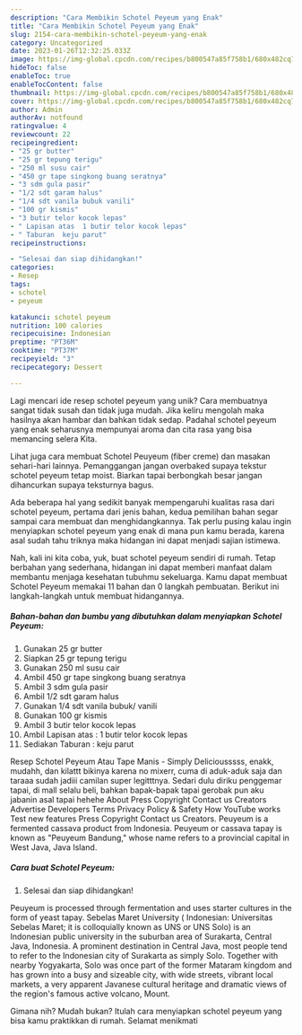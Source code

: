 ```yaml
---
description: "Cara Membikin Schotel Peyeum yang Enak"
title: "Cara Membikin Schotel Peyeum yang Enak"
slug: 2154-cara-membikin-schotel-peyeum-yang-enak
category: Uncategorized
date: 2023-01-26T12:32:25.033Z
image: https://img-global.cpcdn.com/recipes/b800547a85f758b1/680x482cq70/schotel-peyeum-foto-resep-utama.jpg
hideToc: false
enableToc: true
enableTocContent: false
thumbnail: https://img-global.cpcdn.com/recipes/b800547a85f758b1/680x482cq70/schotel-peyeum-foto-resep-utama.jpg
cover: https://img-global.cpcdn.com/recipes/b800547a85f758b1/680x482cq70/schotel-peyeum-foto-resep-utama.jpg
author: Admin
authorAv: notfound
ratingvalue: 4
reviewcount: 22
recipeingredient:
- "25 gr butter"
- "25 gr tepung terigu"
- "250 ml susu cair"
- "450 gr tape singkong buang seratnya"
- "3 sdm gula pasir"
- "1/2 sdt garam halus"
- "1/4 sdt vanila bubuk vanili"
- "100 gr kismis"
- "3 butir telor kocok lepas"
- " Lapisan atas  1 butir telor kocok lepas"
- " Taburan  keju parut"
recipeinstructions:

- "Selesai dan siap dihidangkan!"
categories:
- Resep
tags:
- schotel
- peyeum

katakunci: schotel peyeum 
nutrition: 100 calories
recipecuisine: Indonesian
preptime: "PT36M"
cooktime: "PT37M"
recipeyield: "3"
recipecategory: Dessert

---
```





Lagi mencari ide resep schotel peyeum yang unik? Cara membuatnya sangat tidak susah dan tidak juga mudah. Jika keliru mengolah maka hasilnya akan hambar dan bahkan tidak sedap. Padahal schotel peyeum yang enak seharusnya mempunyai aroma dan cita rasa yang bisa memancing selera Kita.





Lihat juga cara membuat Schotel Peuyeum (fiber creme) dan masakan sehari-hari lainnya. Pemanggangan jangan overbaked supaya tekstur schotel peyeum tetap moist. Biarkan tapai berbongkah besar jangan dihancurkan supaya teksturnya bagus.

Ada beberapa hal yang sedikit banyak mempengaruhi kualitas rasa dari schotel peyeum, pertama dari jenis bahan, kedua pemilihan bahan segar sampai cara membuat dan menghidangkannya. Tak perlu pusing kalau ingin menyiapkan schotel peyeum yang enak di mana pun kamu berada, karena asal sudah tahu triknya maka hidangan ini dapat menjadi sajian istimewa.






Nah, kali ini kita coba, yuk, buat schotel peyeum sendiri di rumah. Tetap berbahan yang sederhana, hidangan ini dapat memberi manfaat dalam membantu menjaga kesehatan tubuhmu sekeluarga. Kamu dapat membuat Schotel Peyeum memakai 11 bahan dan 0 langkah pembuatan. Berikut ini langkah-langkah untuk membuat hidangannya.

<!--inarticleads1-->

##### Bahan-bahan dan bumbu yang dibutuhkan dalam menyiapkan Schotel Peyeum:

1. Gunakan 25 gr butter
1. Siapkan 25 gr tepung terigu
1. Gunakan 250 ml susu cair
1. Ambil 450 gr tape singkong buang seratnya
1. Ambil 3 sdm gula pasir
1. Ambil 1/2 sdt garam halus
1. Gunakan 1/4 sdt vanila bubuk/ vanili
1. Gunakan 100 gr kismis
1. Ambil 3 butir telor kocok lepas
1. Ambil  Lapisan atas : 1 butir telor kocok lepas
1. Sediakan  Taburan : keju parut


Resep Schotel Peyeum Atau Tape Manis - Simply Deliciousssss, enakk, mudahh, dan kilattt bikinya karena no mixerr, cuma di aduk-aduk saja dan taraaa sudah jadiii camilan super legitttnya. Sedari dulu diriku penggemar tapai, di mall selalu beli, bahkan bapak-bapak tapai gerobak pun aku jabanin asal tapai hehehe About Press Copyright Contact us Creators Advertise Developers Terms Privacy Policy &amp; Safety How YouTube works Test new features Press Copyright Contact us Creators. Peuyeum is a fermented cassava product from Indonesia. Peuyeum or cassava tapay is known as &#34;Peuyeum Bandung,&#34; whose name refers to a provincial capital in West Java, Java Island. 

<!--inarticleads2-->

##### Cara buat Schotel Peyeum:


1. Selesai dan siap dihidangkan!

Peuyeum is processed through fermentation and uses starter cultures in the form of yeast tapay. Sebelas Maret University ( Indonesian: Universitas Sebelas Maret; it is colloquially known as UNS or UNS Solo) is an Indonesian public university in the suburban area of Surakarta, Central Java, Indonesia. A prominent destination in Central Java, most people tend to refer to the Indonesian city of Surakarta as simply Solo. Together with nearby Yogyakarta, Solo was once part of the former Mataram kingdom and has grown into a busy and sizeable city, with wide streets, vibrant local markets, a very apparent Javanese cultural heritage and dramatic views of the region&#39;s famous active volcano, Mount. 

Gimana nih? Mudah bukan? Itulah cara menyiapkan schotel peyeum yang bisa kamu praktikkan di rumah. Selamat menikmati
